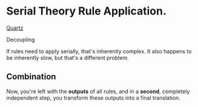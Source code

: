 # Serial Theory Rule Application.

[Quartz](../quartz.md)

Decoupling 

If rules need to apply serially, that's inherently complex. It also happens to be inherently slow, but that's a different problem.

## Combination

Now, you're left with the **outputs** of all rules, and in a **second**, completely independent step, you transform these outputs into a final translation.


